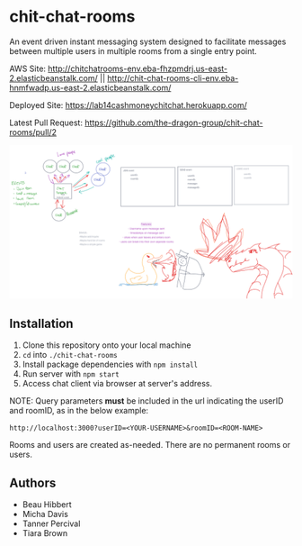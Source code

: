 # chit-chat-rooms
An event driven instant messaging system designed to facilitate messages between multiple users in multiple rooms from a single entry point.

AWS Site: http://chitchatrooms-env.eba-fhzpmdrj.us-east-2.elasticbeanstalk.com/ || 
http://chit-chat-rooms-cli-env.eba-hnmfwadp.us-east-2.elasticbeanstalk.com/


Deployed Site: https://lab14cashmoneychitchat.herokuapp.com/

Latest Pull Request: https://github.com/the-dragon-group/chit-chat-rooms/pull/2

![UML Diagram](./assets/uml.png)
    
## Installation

1. Clone this repository onto your local machine
2. `cd` into `./chit-chat-rooms`
3. Install package dependencies with `npm install`
4. Run server with `npm start`
5. Access chat client via browser at server's address.  
    
NOTE: Query parameters **must** be included in the url indicating the userID and roomID, as in the below example:
```
http://localhost:3000?userID=<YOUR-USERNAME>&roomID=<ROOM-NAME>
```
    
Rooms and users are created as-needed.  There are no permanent rooms or users.

## Authors

* Beau Hibbert
* Micha Davis
* Tanner Percival
* Tiara Brown

